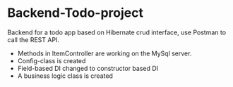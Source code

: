 # Backend-Todo-project

Backend for a todo app based on Hibernate crud interface, use Postman to call the REST API.

- Methods in ItemController are working on the MySql server.
- Config-class is created
- Field-based DI changed to constructor based DI
- A business logic class is created

